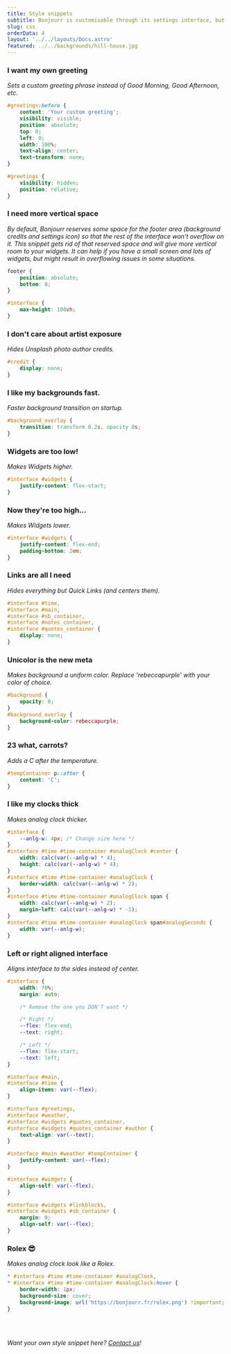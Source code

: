 ```yaml
---
title: Style snippets
subtitle: Bonjourr is customisable through its settings interface, but there are many more things you can do! Copy and paste those style snippets in their dedicated section of the settings to unlock some new possibilities.
slug: css
orderData: 4
layout: '../../layouts/Docs.astro'
featured: ../../backgrounds/hill-house.jpg
---
```


### I want my own greeting

_Sets a custom greeting phrase instead of Good Morning, Good Afternoon, etc._

```css
#greetings:before {
	content: 'Your custom greeting';
	visibility: visible;
	position: absolute;
	top: 0;
	left: 0;
	width: 100%;
	text-align: center;
	text-transform: none;
}

#greetings {
	visibility: hidden;
	position: relative;
}
```

### I need more vertical space

_By default, Bonjourr reserves some space for the footer area (background credits and settings icon) so that the rest of the interface won't overflow on it. This snippet gets rid of that reserved space and will give more vertical room to your widgets. It can help if you have a small screen and lots of widgets, but might result in overflowing issues in some situations._

```css
footer {
	position: absolute;
	bottom: 0;
}

#interface {
	max-height: 100vh;
}
```

### I don't care about artist exposure

_Hides Unsplash photo author credits._

```css
#credit {
	display: none;
}
```

### I like my backgrounds fast.

_Faster background transition on startup._

```css
#background_overlay {
	transition: transform 0.2s, opacity 0s;
}
```

### Widgets are too low!

_Makes Widgets higher._

```css
#interface #widgets {
	justify-content: flex-start;
}
```

### Now they're too high...

_Makes Widgets lower._

```css
#interface #widgets {
	justify-content: flex-end;
	padding-bottom: 2em;
}
```

### Links are all I need

_Hides everything but Quick Links (and centers them)._

```css
#interface #time,
#interface #main,
#interface #sb_container,
#interface #notes_container,
#interface #quotes_container {
	display: none;
}
```

### Unicolor is the new meta

_Makes background a uniform color. Replace 'rebeccapurple' with your color of choice._

```css
#background {
	opacity: 0;
}
#background_overlay {
	background-color: rebeccapurple;
}
```

### 23 what, carrots?

_Adds a C after the temperature._

```css
#tempContainer p::after {
	content: 'C';
}
```

### I like my clocks thick

_Makes analog clock thicker._

```css
#interface {
	--anlg-w: 4px; /* Change size here */
}
#interface #time #time-container #analogClock #center {
	width: calc(var(--anlg-w) * 4);
	height: calc(var(--anlg-w) * 4);
}
#interface #time #time-container #analogClock {
	border-width: calc(var(--anlg-w) * 2);
}
#interface #time #time-container #analogClock span {
	width: calc(var(--anlg-w) * 2);
	margin-left: calc(var(--anlg-w) * -1);
}
#interface #time #time-container #analogClock span#analogSeconds {
	width: var(--anlg-w);
}
```

### Left or right aligned interface

_Aligns interface to the sides instead of center._

```css
#interface {
	width: 70%;
	margin: auto;

	/* Remove the one you DON'T want */

	/* Right */
	--flex: flex-end;
	--text: right;

	/* Left */
	--flex: flex-start;
	--text: left;
}

#interface #main,
#interface #time {
	align-items: var(--flex);
}

#interface #greetings,
#interface #weather,
#interface #widgets #quotes_container,
#interface #widgets #quotes_container #author {
	text-align: var(--text);
}

#interface #main #weather #tempContainer {
	justify-content: var(--flex);
}

#interface #widgets {
	align-self: var(--flex);
}

#interface #widgets #linkblocks,
#interface #widgets #sb_container {
	margin: 0;
	align-self: var(--flex);
}
```

### Rolex 😎

_Makes analog clock look like a Rolex._

```css
* #interface #time #time-container #analogClock,
* #interface #time #time-container #analogClock:hover {
	border-width: 1px;
	background-size: cover;
	background-image: url('https://bonjourr.fr/rolex.png') !important;
}
```

<br><br>

_Want your own style snippet here? [Contact us](/#further)!_
